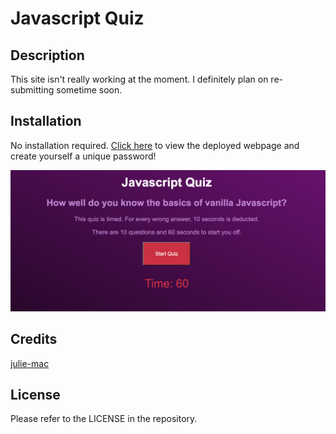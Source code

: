 # Javascript Quiz

## Description

This site isn't really working at the moment. I definitely plan on re-submitting sometime soon.

## Installation

No installation required. [Click here](https://julie-mac.github.io/quiz/) to view the deployed webpage and create yourself a unique password!

![Screenshot of Javascript Quiz](./assets/images/quiz-screenshot.png)

## Credits

[julie-mac](https://github.com/julie-mac)

## License

Please refer to the LICENSE in the repository.